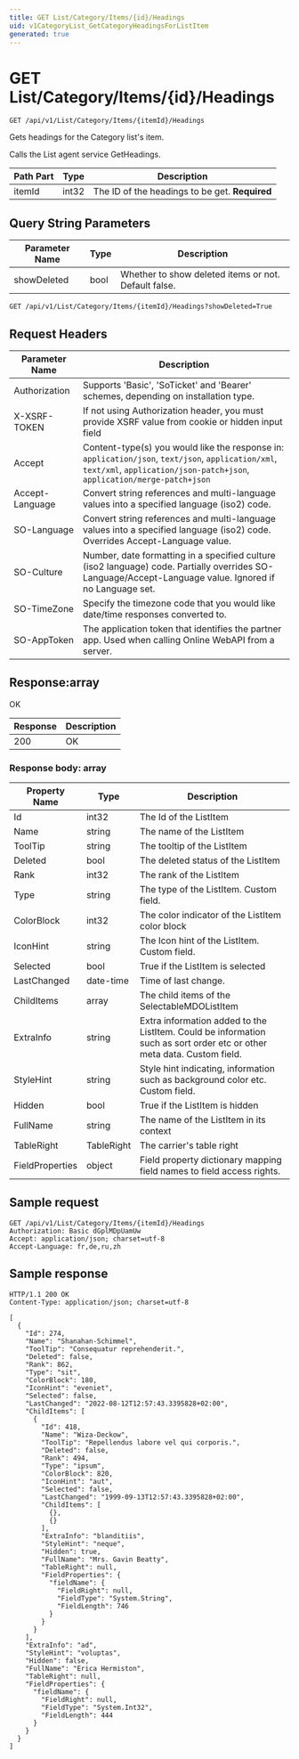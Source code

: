 ```yaml
---
title: GET List/Category/Items/{id}/Headings
uid: v1CategoryList_GetCategoryHeadingsForListItem
generated: true
---
```


# GET List/Category/Items/{id}/Headings

```http
GET /api/v1/List/Category/Items/{itemId}/Headings
```

Gets headings for the Category list's item.


Calls the List agent service GetHeadings.





| Path Part | Type | Description |
|-----------|------|-------------|
| itemId | int32 | The ID of the headings to be get. **Required** |


## Query String Parameters

| Parameter Name | Type |  Description |
|----------------|------|--------------|
| showDeleted | bool |  Whether to show deleted items or not. Default false. |

```http
GET /api/v1/List/Category/Items/{itemId}/Headings?showDeleted=True
```


## Request Headers

| Parameter Name | Description |
|----------------|-------------|
| Authorization  | Supports 'Basic', 'SoTicket' and 'Bearer' schemes, depending on installation type. |
| X-XSRF-TOKEN   | If not using Authorization header, you must provide XSRF value from cookie or hidden input field |
| Accept         | Content-type(s) you would like the response in: `application/json`, `text/json`, `application/xml`, `text/xml`, `application/json-patch+json`, `application/merge-patch+json` |
| Accept-Language | Convert string references and multi-language values into a specified language (iso2) code. |
| SO-Language | Convert string references and multi-language values into a specified language (iso2) code. Overrides Accept-Language value. |
| SO-Culture | Number, date formatting in a specified culture (iso2 language) code. Partially overrides SO-Language/Accept-Language value. Ignored if no Language set. |
| SO-TimeZone | Specify the timezone code that you would like date/time responses converted to. |
| SO-AppToken | The application token that identifies the partner app. Used when calling Online WebAPI from a server. |


## Response:array

OK

| Response | Description |
|----------------|-------------|
| 200 | OK |

### Response body: array

| Property Name | Type |  Description |
|----------------|------|--------------|
| Id | int32 | The Id of the ListItem |
| Name | string | The name of the ListItem |
| ToolTip | string | The tooltip of the ListItem |
| Deleted | bool | The deleted status of the ListItem |
| Rank | int32 | The rank of the ListItem |
| Type | string | The type of the ListItem. Custom field. |
| ColorBlock | int32 | The color indicator of the ListItem color block |
| IconHint | string | The Icon hint of the ListItem. Custom field. |
| Selected | bool | True if the ListItem is selected |
| LastChanged | date-time | Time of last change. |
| ChildItems | array | The child items of the SelectableMDOListItem |
| ExtraInfo | string | Extra information added to the ListItem. Could be information such as sort order etc or other meta data. Custom field. |
| StyleHint | string | Style hint indicating, information such as background color etc. Custom field. |
| Hidden | bool | True if the ListItem is hidden |
| FullName | string | The name of the ListItem in its context |
| TableRight | TableRight | The carrier's table right |
| FieldProperties | object | Field property dictionary mapping field names to field access rights. |

## Sample request

```http!
GET /api/v1/List/Category/Items/{itemId}/Headings
Authorization: Basic dGplMDpUamUw
Accept: application/json; charset=utf-8
Accept-Language: fr,de,ru,zh
```

## Sample response

```http_
HTTP/1.1 200 OK
Content-Type: application/json; charset=utf-8

[
  {
    "Id": 274,
    "Name": "Shanahan-Schimmel",
    "ToolTip": "Consequatur reprehenderit.",
    "Deleted": false,
    "Rank": 862,
    "Type": "sit",
    "ColorBlock": 180,
    "IconHint": "eveniet",
    "Selected": false,
    "LastChanged": "2022-08-12T12:57:43.3395828+02:00",
    "ChildItems": [
      {
        "Id": 418,
        "Name": "Wiza-Deckow",
        "ToolTip": "Repellendus labore vel qui corporis.",
        "Deleted": false,
        "Rank": 494,
        "Type": "ipsum",
        "ColorBlock": 820,
        "IconHint": "aut",
        "Selected": false,
        "LastChanged": "1999-09-13T12:57:43.3395828+02:00",
        "ChildItems": [
          {},
          {}
        ],
        "ExtraInfo": "blanditiis",
        "StyleHint": "neque",
        "Hidden": true,
        "FullName": "Mrs. Gavin Beatty",
        "TableRight": null,
        "FieldProperties": {
          "fieldName": {
            "FieldRight": null,
            "FieldType": "System.String",
            "FieldLength": 746
          }
        }
      }
    ],
    "ExtraInfo": "ad",
    "StyleHint": "voluptas",
    "Hidden": false,
    "FullName": "Erica Hermiston",
    "TableRight": null,
    "FieldProperties": {
      "fieldName": {
        "FieldRight": null,
        "FieldType": "System.Int32",
        "FieldLength": 444
      }
    }
  }
]
```